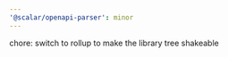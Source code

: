 ```yaml
---
'@scalar/openapi-parser': minor
---
```


chore: switch to rollup to make the library tree shakeable
